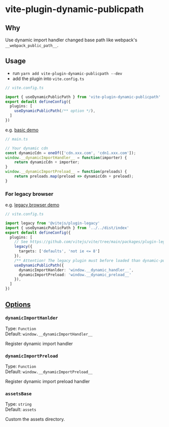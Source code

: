 # vite-plugin-dynamic-publicpath

## Why
Use dynamic import handler changed base path like webpack's `__webpack_public_path__`.

## Usage

- run `yarn add vite-plugin-dynamic-publicpath --dev`
- add the plugin into `vite.config.ts`
``` ts
// vite.config.ts

import { useDynamicPublicPath } from 'vite-plugin-dynamic-publicpath'
export default defineConfig({
  plugins: [
    useDynamicPublicPath(/** option */),
  ]
})
```
e.g. [basic demo](https://github.com/jy0529/vite-plugin-dynamic-publicpath/tree/main/examples/dynamic-publicpath-demo)


```ts
// main.ts

// Your dynamic cdn
const dynamicCdn = oneOf(['cdn.xxx.com', 'cdn1.xxx.com']);
window.__dynamicImportHandler__ = function(importer) {
    return dynamicCdn + importer;
}
window.__dynamicImportPreload__ = function(preloads) {
    return preloads.map(preload => dynamicCdn + preload);
}

```
### For legacy browser
e.g. [legacy browser demo](https://github.com/jy0529/vite-plugin-dynamic-publicpath/tree/main/examples/legacy-demo)
```ts
// vite.config.ts

import legacy from '@vitejs/plugin-legacy'
import { useDynamicPublicPath } from '../../dist/index'
export default defineConfig({
  plugins: [
    // See https://github.com/vitejs/vite/tree/main/packages/plugin-legacy
    legacy({
      targets: ['defaults', 'not ie <= 8'] 
    }),
    /** Attention! The legacy plugin must before loaded than dynamic-publicpath plugin */
    useDynamicPublicPath({
      dynamicImportHanlder: 'window.__dynamic_handler__',
      dynamicImportPreload: 'window.__dynamic_preload__'
    }),
  ]
})

```

## [Options](https://github.com/jy0529/vite-plugin-dynamic-publicpath/blob/main/index.d.ts)

### `dynamicImportHanlder`

Type: `Function`<br>
Default: `window.__dynamicImportHandler__`

Register dynamic import handler

### `dynamicImportPreload`

Type: `Function`<br>
Default: `window.__dynamicImportPreload__`

Register dynamic import preload handler

### `assetsBase`

Type: `string`<br>
Default: `assets`

Custom the assets directory.
